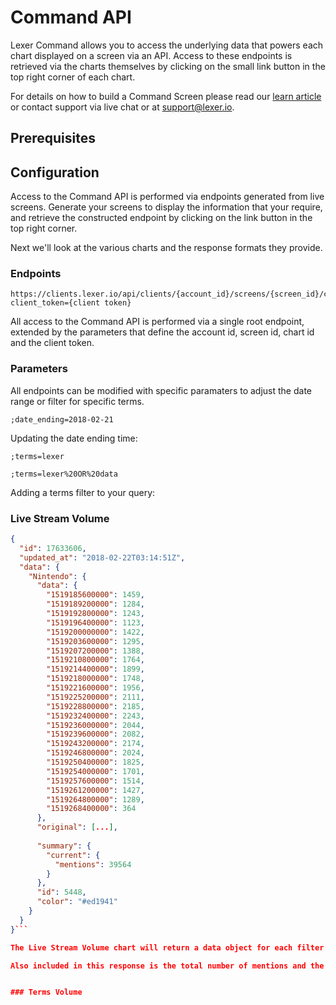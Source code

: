 # Command API

Lexer Command allows you to access the underlying data that powers each chart displayed on a screen via an API. Access to these endpoints is retrieved via the charts themselves by clicking on the small link button in the top right corner of each chart.

For details on how to build a Command Screen please read our [learn article](https://learn.lexer.io/export-and-report/command/command-screens) or contact support via live chat or at [support@lexer.io](mailto:support@lexer.io).

## Prerequisites




## Configuration

Access to the Command API is performed via endpoints generated from live screens. Generate your screens to display the information that your require, and retrieve the constructed endpoint by clicking on the link button in the top right corner.

Next we'll look at the various charts and the response formats they provide.

### Endpoints

```text
https://clients.lexer.io/api/clients/{account_id}/screens/{screen_id}/charts/{chart_id}/result?client_token={client token}
```

All access to the Command API is performed via a single root endpoint, extended by the parameters that define the account id, screen id, chart id and the client token.



### Parameters

All endpoints can be modified with specific paramaters to adjust the date range or filter for specific terms.

```text
;date_ending=2018-02-21
```

Updating the date ending time:


```text
;terms=lexer
```

```text
;terms=lexer%20OR%20data
```

Adding a terms filter to your query:


### Live Stream Volume

```json
{
  "id": 17633606,
  "updated_at": "2018-02-22T03:14:51Z",
  "data": {
    "Nintendo": {
      "data": {
        "1519185600000": 1459,
        "1519189200000": 1284,
        "1519192800000": 1243,
        "1519196400000": 1123,
        "1519200000000": 1422,
        "1519203600000": 1295,
        "1519207200000": 1388,
        "1519210800000": 1764,
        "1519214400000": 1899,
        "1519218000000": 1748,
        "1519221600000": 1956,
        "1519225200000": 2111,
        "1519228800000": 2185,
        "1519232400000": 2243,
        "1519236000000": 2044,
        "1519239600000": 2082,
        "1519243200000": 2174,
        "1519246800000": 2024,
        "1519250400000": 1825,
        "1519254000000": 1701,
        "1519257600000": 1514,
        "1519261200000": 1427,
        "1519264800000": 1289,
        "1519268400000": 364
      },
      "original": [...],
      
      "summary": {
        "current": {
          "mentions": 39564
        }
      },
      "id": 5448,
      "color": "#ed1941"
    }
  }
}```

The Live Stream Volume chart will return a data object for each filter presented in the chart. In this example we're just looking at the Nintendo filter. Within this object are the count of mentions for each time interval.

Also included in this response is the total number of mentions and the color code of the line chart.


### Terms Volume
